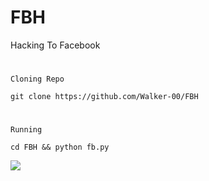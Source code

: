 # FBH
Hacking To Facebook
#
<code>Cloning Repo</code>

```
git clone https://github.com/Walker-00/FBH
```
#
<code>Running</code>


```
cd FBH && python fb.py
```
<img src="https://www.google.com/imgres?imgurl=https%3A%2F%2Fimages-platform.99static.com%2F%2FAFnoVsS085HLaFRtU3EufsSP5-k%3D%2F0x0%3A1812x1812%2Ffit-in%2F500x500%2F99designs-contests-attachments%2F132%2F132674%2Fattachment_132674120&imgrefurl=https%3A%2F%2F99designs.com%2Finspiration%2Flogos%2Fhacker-hacking&tbnid=-oaU1mPV_0fzwM&vet=12ahUKEwj-pPajnvD4AhUOgGMGHdUICTEQMygGegUIARDHAQ..i&docid=VZkEz7GNBv_nJM&w=500&h=500&q=hacker%20photo&client=firefox-b-d&ved=2ahUKEwj-pPajnvD4AhUOgGMGHdUICTEQMygGegUIARDHAQ"/>
